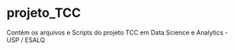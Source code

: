 # projeto_TCC
Contém os arquivos e Scripts do projeto TCC em Data Science e Analytics - USP / ESALQ
